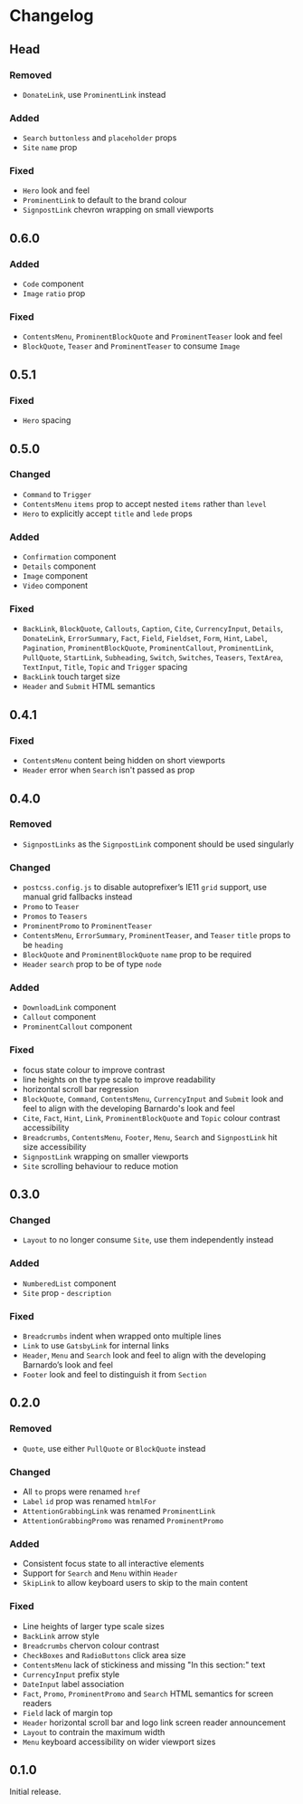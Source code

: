 # Changelog

## Head

### Removed

- `DonateLink`, use `ProminentLink` instead

### Added

- `Search` `buttonless` and `placeholder` props
- `Site` `name` prop

### Fixed

- `Hero` look and feel
- `ProminentLink` to default to the brand colour
- `SignpostLink` chevron wrapping on small viewports

## 0.6.0

### Added

- `Code` component
- `Image` `ratio` prop

### Fixed

- `ContentsMenu`, `ProminentBlockQuote` and `ProminentTeaser` look and feel
- `BlockQuote`, `Teaser` and `ProminentTeaser` to consume `Image`

## 0.5.1

### Fixed

- `Hero` spacing

## 0.5.0

### Changed

- `Command` to `Trigger`
- `ContentsMenu` `items` prop to accept nested `items` rather than `level`
- `Hero` to explicitly accept `title` and `lede` props

### Added

- `Confirmation` component
- `Details` component
- `Image` component
- `Video` component

### Fixed

- `BackLink`, `BlockQuote`, `Callouts`, `Caption`, `Cite`, `CurrencyInput`, `Details`, `DonateLink`, `ErrorSummary`, `Fact`, `Field`, `Fieldset`, `Form`, `Hint`, `Label`, `Pagination`, `ProminentBlockQuote`, `ProminentCallout`, `ProminentLink`, `PullQuote`, `StartLink`, `Subheading`, `Switch`, `Switches`, `Teasers`, `TextArea`, `TextInput`, `Title`, `Topic` and `Trigger` spacing
- `BackLink` touch target size
- `Header` and `Submit` HTML semantics

## 0.4.1

### Fixed

- `ContentsMenu` content being hidden on short viewports
- `Header` error when `Search` isn't passed as prop

## 0.4.0

### Removed

- `SignpostLinks` as the `SignpostLink` component should be used singularly

### Changed

- `postcss.config.js` to disable autoprefixer’s IE11 `grid` support, use manual grid fallbacks instead
- `Promo` to `Teaser`
- `Promos` to `Teasers`
- `ProminentPromo` to `ProminentTeaser`
- `ContentsMenu`, `ErrorSummary`, `ProminentTeaser`, and `Teaser` `title` props to be `heading`
- `BlockQuote` and `ProminentBlockQuote` `name` prop to be required
- `Header` `search` prop to be of type `node`

### Added

- `DownloadLink` component
- `Callout` component
- `ProminentCallout` component

### Fixed

- focus state colour to improve contrast
- line heights on the type scale to improve readability
- horizontal scroll bar regression
- `BlockQuote`, `Command`, `ContentsMenu`, `CurrencyInput` and `Submit` look and feel to align with the developing Barnardo's look and feel
- `Cite`, `Fact`, `Hint`, `Link`, `ProminentBlockQuote` and `Topic` colour contrast accessibility
- `Breadcrumbs`, `ContentsMenu`, `Footer`, `Menu`, `Search` and `SignpostLink` hit size accessibility
- `SignpostLink` wrapping on smaller viewports
- `Site` scrolling behaviour to reduce motion

## 0.3.0

### Changed

- `Layout` to no longer consume `Site`, use them independently instead

### Added

- `NumberedList` component
- `Site` prop - `description`

### Fixed

- `Breadcrumbs` indent when wrapped onto multiple lines
- `Link` to use `GatsbyLink` for internal links
- `Header`, `Menu` and `Search` look and feel to align with the developing Barnardo’s look and feel
- `Footer` look and feel to distinguish it from `Section`

## 0.2.0

### Removed

- `Quote`, use either `PullQuote` or `BlockQuote` instead

### Changed

- All `to` props were renamed `href`
- `Label` `id` prop was renamed `htmlFor`
- `AttentionGrabbingLink` was renamed `ProminentLink`
- `AttentionGrabbingPromo` was renamed `ProminentPromo`

### Added

- Consistent focus state to all interactive elements
- Support for `Search` and `Menu` within `Header`
- `SkipLink` to allow keyboard users to skip to the main content

### Fixed

- Line heights of larger type scale sizes
- `BackLink` arrow style
- `Breadcrumbs` chervon colour contrast
- `CheckBoxes` and `RadioButtons` click area size
- `ContentsMenu` lack of stickiness and missing "In this section:" text
- `CurrencyInput` prefix style
- `DateInput` label association
- `Fact`, `Promo`, `ProminentPromo` and `Search` HTML semantics for screen readers
- `Field` lack of margin top
- `Header` horizontal scroll bar and logo link screen reader announcement
- `Layout` to contrain the maximum width
- `Menu` keyboard accessibility on wider viewport sizes

## 0.1.0

Initial release.
